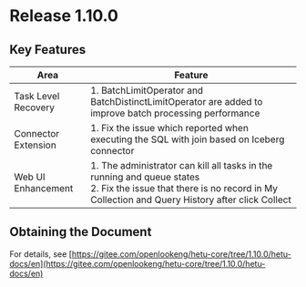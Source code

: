 # Release 1.10.0

## Key Features

| Area                      | Feature                                                                                                                                                                                                                              |
|---------------------------|--------------------------------------------------------------------------------------------------------------------------------------------------------------------------------------------------------------------------------------|
| Task Level Recovery       | 1. BatchLimitOperator and BatchDistinctLimitOperator are added to improve batch processing performance    |
| Connector Extension       | 1. Fix the issue which reported when executing the SQL with join based on Iceberg connector               |
| Web UI Enhancement        | 1. The administrator can kill all tasks in the running and queue states<br/> 2. Fix the issue that there is no record in My Collection and Query History after click Collect                                                                                 |

## Obtaining the Document 

For details, see [https://gitee.com/openlookeng/hetu-core/tree/1.10.0/hetu-docs/en](https://gitee.com/openlookeng/hetu-core/tree/1.10.0/hetu-docs/en)
